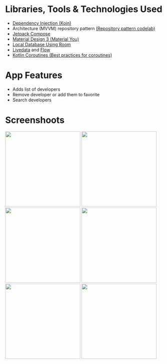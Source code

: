 # Libraries, Tools & Technologies Used

- [Dependency Injection (Koin)](https://insert-koin.io/docs/reference/koin-android/compose/)
- Architecture (MVVM) repository pattern [(Repository pattern codelab)](https://developer.android.com/codelabs/basic-android-kotlin-training-repository-pattern#0)
- [Jetpack Compose](https://developer.android.com/jetpack/compose)
- [Material Design 3 (Material You)](https://m3.material.io/components/navigation-bar/implementation/android)
- [Local Database Using Room](https://developer.android.com/training/data-storage/room)
- [Livedata](https://developer.android.com/topic/libraries/architecture/livedata) and [Flow](https://kotlin.github.io/kotlinx.coroutines/kotlinx-coroutines-core/kotlinx.coroutines.flow/-flow/)
- [Kotlin Coroutines (Best practices for coroutines)](https://developer.android.com/kotlin/coroutines/coroutines-best-practices)

# App Features

- Adds list of developers
- Remove developer or add them to favorite
- Search developers

# Screenshoots

<p float="left">
<img src="https://github.com/ghaleprachan/room-db-with-koin/blob/main/imgs/delete_dialog.jpg?raw=true" width="240" height="auto">
<img src="https://github.com/ghaleprachan/room-db-with-koin/blob/main/imgs/home.jpg?raw=true" width="240" height="auto">
<img src="https://github.com/ghaleprachan/room-db-with-koin/blob/main/imgs/user_list.jpg?raw=true" width="240" height="auto">
<img src="https://github.com/ghaleprachan/room-db-with-koin/blob/main/imgs/fav_list.jpg?raw=true" width="240" height="auto">
<img src="https://github.com/ghaleprachan/room-db-with-koin/blob/main/imgs/no_data_ui.jpg?raw=true" width="240" height="auto">
<img src="https://github.com/ghaleprachan/room-db-with-koin/blob/main/imgs/search_screen.jpg?raw=true" width="240" height="auto">
</p>


